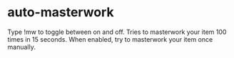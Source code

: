 # auto-masterwork

Type !mw to toggle between on and off. Tries to masterwork your item 100 times in 15 seconds. When enabled, try to masterwork your item once manually.
